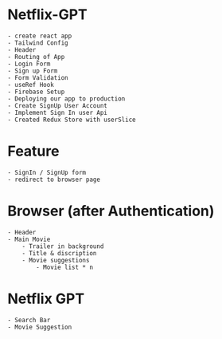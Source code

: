 # Netflix-GPT
    - create react app
    - Tailwind Config
    - Header
    - Routing of App
    - Login Form
    - Sign up Form
    - Form Validation
    - useRef Hook
    - Firebase Setup
    - Deploying our app to production
    - Create SignUp User Account
    - Implement Sign In user Api
    - Created Redux Store with userSlice


# Feature
    - SignIn / SignUp form
    - redirect to browser page

# Browser (after Authentication)
    - Header
    - Main Movie
        - Trailer in background
        - Title & discription
        - Movie suggestions
            - Movie list * n


# Netflix GPT
    - Search Bar
    - Movie Suggestion